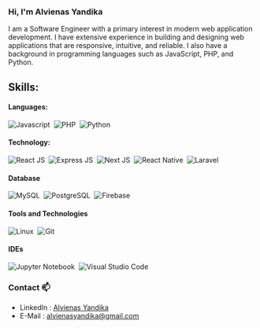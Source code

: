 ### Hi, I'm Alvienas Yandika 
I am a Software Engineer with a primary interest in modern web application development. I have extensive experience in building and designing web applications that are responsive, intuitive, and reliable. I also have a background in programming languages such as JavaScript, PHP, and Python.


## Skills:

#### Languages:

![Javascript](https://img.shields.io/badge/Javascript-FCC624?style=for-the-badge&logo=javascript&logoColor=white)&nbsp;
![PHP](https://img.shields.io/badge/Php-6F00FF?style=for-the-badge&logo=php&logoColor=white)&nbsp;
![Python](https://img.shields.io/badge/Python-FFD700?style=for-the-badge&logo=python&logoColor=white)&nbsp;

#### Technology:

![React JS](https://img.shields.io/badge/React-3776AB?style=for-the-badge&logo=react&logoColor=white)&nbsp;
![Express JS](https://img.shields.io/badge/Express-%23008080?style=for-the-badge&logo=express&logoColor=white)&nbsp;
![Next JS](https://img.shields.io/badge/Next-00000F?style=for-the-badge&logo=next&logoColor=white)&nbsp;
![React Native](https://img.shields.io/badge/ReactNative-3776AB?style=for-the-badge&logo=react&logoColor=white)&nbsp;
![Laravel](https://img.shields.io/badge/Laravel-%23FA0F00?style=for-the-badge&logo=laravel&logoColor=white)&nbsp;

#### Database

![MySQL](https://img.shields.io/badge/MySQL-00000F?style=for-the-badge&logo=mysql&logoColor=white)&nbsp;
![PostgreSQL](https://img.shields.io/badge/PostgreSQL-316192?style=for-the-badge&logo=postgresql&logoColor=white)&nbsp;
![Firebase](https://img.shields.io/badge/Firebase-ED8B00?style=for-the-badge&logo=firebase&logoColor=white)&nbsp;

#### Tools and Technologies

![Linux](https://img.shields.io/badge/Linux-FCC624?style=for-the-badge&logo=linux&logoColor=black)&nbsp;
![Git](https://img.shields.io/badge/GIT-E44C30?style=for-the-badge&logo=git&logoColor=white)&nbsp;

#### IDEs

![Jupyter Notebook](https://img.shields.io/badge/jupyter-%23FA0F00.svg?style=for-the-badge&logo=jupyter&logoColor=white)&nbsp;
![Visual Studio Code](https://img.shields.io/badge/Visual%20Studio%20Code-0078d7.svg?style=for-the-badge&logo=visual-studio-code&logoColor=white)&nbsp;

### Contact 📫
- LinkedIn : [Alvienas Yandika]
- E-Mail : [alvienasyandika@gmail.com]

[Alvienas Yandika]: <https://www.linkedin.com/in/alvienas-yandika>
[alvienasyandika@gmail.com]: <mailto:alvienasyandika@gmail.com>

